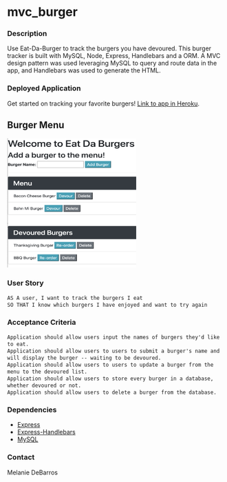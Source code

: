 # mvc_burger

### Description
Use Eat-Da-Burger to track the burgers you have devoured. This burger tracker is built with MySQL, Node, Express, Handlebars and a ORM. A MVC design pattern was used leveraging MySQL to query and route data in the app, and Handlebars was used to generate the HTML.

### Deployed Application
Get started on tracking your favorite burgers! [Link to app in Heroku](https://pacific-anchorage-71530.herokuapp.com/).

## Burger Menu
<img src="public/assets/images/burger_menu.png" width="300" height="300">

### User Story
```
AS A user, I want to track the burgers I eat
SO THAT I know which burgers I have enjoyed and want to try again
```

### Acceptance Criteria
```
Application should allow users input the names of burgers they'd like to eat.
Application should allow users to users to submit a burger's name and will display the burger -- waiting to be devoured.
Application should allow users to users to update a burger from the menu to the devoured list.
Application should allow users to store every burger in a database, whether devoured or not.
Application should allow users to delete a burger from the database.
```

### Dependencies 
* [Express](https://www.npmjs.com/package/express)
* [Express-Handlebars](https://www.npmjs.com/package/express-handlebars
)
* [MySQL](https://www.npmjs.com/package/mysql)


### Contact
Melanie DeBarros
